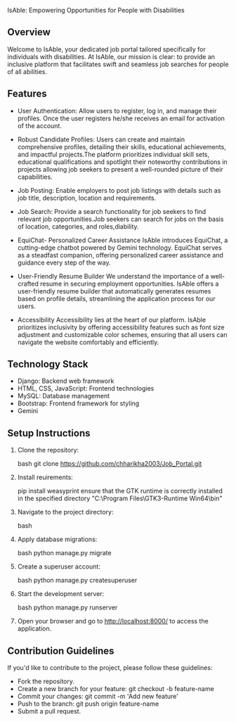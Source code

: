 IsAble: Empowering Opportunities for People with Disabilities

## Overview
Welcome to IsAble, your dedicated job portal tailored specifically for individuals with disabilities. At IsAble, our mission is clear: to provide an inclusive platform that facilitates swift and seamless job searches for people of all abilities.

## Features
- User Authentication: Allow users to register, log in, and manage their profiles. Once the user registers he/she receives an email for activation of the account.
  
- Robust Candidate Profiles: Users can create and maintain comprehensive profiles, detailing their skills, educational achievements, and impactful projects.The platform prioritizes individual skill sets, educational qualifications and spotlight their noteworthy contributions in projects allowing job seekers to present a well-rounded picture of their capabilities.
  
- Job Posting: Enable employers to post job listings with details such as job title, description, location and requirements.
  
- Job Search: Provide a search functionality for job seekers to find relevant job opportunities.Job seekers can search for jobs on the basis of location, categories, and roles,diability.
  
- EquiChat- Personalized Career Assistance
IsAble introduces EquiChat, a cutting-edge chatbot powered by Gemini technology. EquiChat serves as a steadfast companion, offering personalized career assistance and guidance every step of the way.

- User-Friendly Resume Builder
We understand the importance of a well-crafted resume in securing employment opportunities. IsAble offers a user-friendly resume builder that automatically generates resumes based on profile details, streamlining the application process for our users.

- Accessibility
Accessibility lies at the heart of our platform. IsAble prioritizes inclusivity by offering accessibility features such as font size adjustment and customizable color schemes, ensuring that all users can navigate the website comfortably and efficiently.

## Technology Stack
- Django: Backend web framework
- HTML, CSS, JavaScript: Frontend technologies
- MySQL: Database management
- Bootstrap: Frontend framework for styling
- Gemini


## Setup Instructions
1. Clone the repository:

    bash
    git clone https://github.com/chharikha2003/Job_Portal.git
2. Install reuirements:

    pip install weasyprint
    ensure that the GTK runtime is correctly installed in the specified directory "C:\Program Files\GTK3-Runtime Win64\bin"
4. Navigate to the project directory:

    bash
5. Apply database migrations:

    bash
    python manage.py migrate
6. Create a superuser account:

    bash
    python manage.py createsuperuser
7. Start the development server:

    bash
    python manage.py runserver
8. Open your browser and go to [http://localhost:8000/](http://localhost:8000/) to access the application.

## Contribution Guidelines

If you'd like to contribute to the project, please follow these guidelines:

- Fork the repository.
- Create a new branch for your feature: git checkout -b feature-name
- Commit your changes: git commit -m 'Add new feature'
- Push to the branch: git push origin feature-name
- Submit a pull request.





